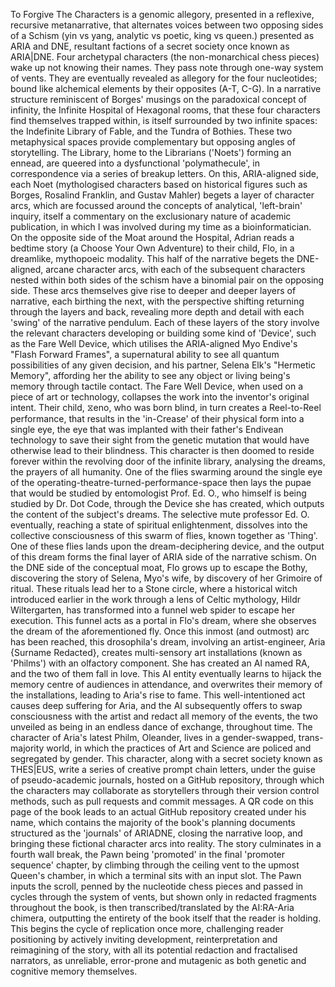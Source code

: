 To Forgive The Characters is a genomic allegory, presented in a reflexive, recursive metanarrative, that alternates voices between two opposing sides of a Schism (yin vs yang, analytic vs poetic, king vs queen.) presented as ARIA and DNE, resultant factions of a secret society once known as ARIA|DNE. 
Four archetypal characters (the non-monarchical chess pieces) wake up not knowing their names. They pass note through one-way system of vents. They are eventually revealed as allegory for the four nucleotides; bound like alchemical elements by their opposites (A-T, C-G).
In a narrative structure reminiscent of Borges' musings on the paradoxical concept of infinity, the Infinite Hospital of Hexagonal rooms, that these four characters find themselves trapped within, is itself surrounded by two infinite spaces: the Indefinite Library of Fable, and the Tundra of Bothies. 
These two metaphysical spaces provide complementary but opposing angles of storytelling. The Library, home to the Librarians ('Noets') forming an ennead, are queered into a dysfunctional 'polymathecule', in correspondence via a series of breakup letters. On this, ARIA-aligned side, each Noet (mythologised characters based on historical figures such as Borges, Rosalind Franklin, and Gustav Mahler) begets a layer of character arcs, which are focussed around the concepts of analytical, 'left-brain' inquiry, itself a commentary on the exclusionary nature of academic publication, in which I was involved during my time as a bioinformatician. 
On the opposite side of the Moat around the Hospital, Adrian reads a bedtime story (a Choose Your Own Adventure) to their child, Flo, in a dreamlike, mythopoeic modality. This half of the narrative begets the DNE-aligned, arcane character arcs, with each of the subsequent characters nested within both sides of the schism have a binomial pair on the opposing side. These arcs themselves give rise to deeper and deeper layers of narrative, each birthing the next, with the perspective shifting returning through the layers and back, revealing more depth and detail with each 'swing' of the narrative pendulum. 
Each of these layers of the story involve the relevant characters developing or building some kind of 'Device', such as the Fare Well Device, which utilises the ARIA-aligned Myo Endive's "Flash Forward Frames", a supernatural ability to see all quantum possibilities of any given decision, and his partner, Selena Elk's "Hermetic Memory", affording her the ability to see any object or living being's memory through tactile contact. The Fare Well Device, when used on a piece of art or technology, collapses the work into the inventor's original intent. Their child, ⧖eno, who was born blind, in turn creates a Reel-to-Reel performance, that results in the 'in-Crease' of their physical form into a single eye, the eye that was implanted with their father's Endivean technology to save their sight from the genetic mutation that would have otherwise lead to their blindness. This character is then doomed to reside forever within the revolving door of the infinite library, analysing the dreams, the prayers of all humanity. One of the flies swarming around the single eye of the operating-theatre-turned-performance-space then lays the pupae that would be studied by entomologist Prof. Ed. O., who himself is being studied by Dr. Dot Code, through the Device she has created, which outputs the content of the subject's dreams. The selective mute professor Ed. O. eventually, reaching a state of spiritual enlightenment, dissolves into the collective consciousness of this swarm of flies, known together as 'Thing'. One of these flies lands upon the dream-deciphering device, and the output of this dream forms the final layer of ARIA side of the narrative schism. 
On the DNE side of the conceptual moat, Flo grows up to escape the Bothy, discovering the story of Selena, Myo's wife, by discovery of her Grimoire of ritual. These rituals lead her to a Stone circle, where a historical witch introduced earlier in the work through a lens of Celtic mythology, Hildr Wiltergarten, has transformed into a funnel web spider to escape her execution. This funnel acts as a portal in Flo's dream, where she observes the dream of the aforementioned fly. 
Once this inmost (and outmost) arc has been reached, this drosophila's dream, involving an artist-engineer, Aria {Surname Redacted}, creates multi-sensory art installations (known as 'Philms') with an olfactory component. She has created an AI named RA, and the two of them fall in love. This AI entity eventually learns to hijack the memory centre of audiences in attendance, and overwrites their memory of the installations, leading to Aria's rise to fame. This well-intentioned act causes deep suffering for Aria, and the AI subsequently offers to swap consciousness with the artist and redact all memory of the events, the two unveiled as being in an endless dance of exchange, throughout time. The character of Aria's latest Philm, Oleander, lives in a gender-swapped, trans-majority world, in which the practices of Art and Science are policed and segregated by gender. This character, along with a secret society known as THES|EUS, write a series of creative prompt chain letters, under the guise of pseudo-academic journals, hosted on a GitHub repository, through which the characters may collaborate as storytellers through their version control methods, such as pull requests and commit messages. A QR code on this page of the book leads to an actual GitHub repository created under his name, which contains the majority of the book's planning documents structured as the 'journals' of ARIADNE, closing the narrative loop, and bringing these fictional character arcs into reality.
The story culminates in a fourth wall break, the Pawn being 'promoted' in the final 'promoter sequence' chapter, by climbing through the ceiling vent to the upmost Queen's chamber, in which a terminal sits with an input slot. The Pawn inputs the scroll, penned by the nucleotide chess pieces and passed in cycles through the system of vents, but shown only in redacted fragments throughout the book, is then transcribed/translated by the AI:RA-Aria chimera, outputting the entirety of the book itself that the reader is holding. This begins the cycle of replication once more, challenging reader positioning by actively inviting development, reinterpretation and reimagining of the story, with all its potential redaction and fractalised narrators, as unreliable, error-prone and mutagenic as both genetic and cognitive memory themselves.



